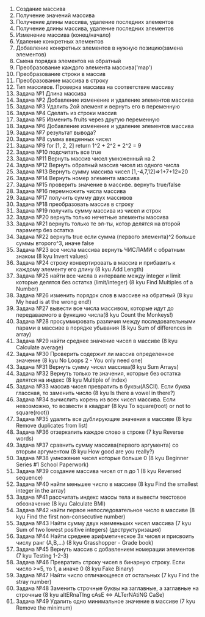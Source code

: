 1.	Создание массива
2.	Получение значений массива
3.	Получение длины массива, удаление последних элементов
4.	Получение длины массива, удаление последних элементов
5.	Изменение массива (конец/начало)
6.	Удаление конкретных элементов
7.	Добавление конкретных элементов в нужную позицию(замена элементов)
8.	Смена порядка элементов на обратный
9.	Преобразование каждого элемента массива('map')
10.	Преобразование строки в массив
11.	Преобразование массива в строку
12.	Тип массивов. Проверка массива на соответствие массиву
13.	Задача №1 Длина массива
14.	Задача №2 Добавление изменение и удаление элементов массива
15.	Задача №3 Удалить 2ой элемент и вернуть его в  переменную
16.	Задача №4 Сделать из строки массив
17.	Задача №5 Изменить fruits через другую переменную
18.	Задача №6 Добавление изменение и удаление элементов массива
19.	Задача №7 результат вывода?
20.	Задача №8 сумма введенных чисел
21.	Задача №9 for [1, 2, 2] return 1^2 + 2^2 + 2^2 = 9
22.	Задача №10 подсчитать все true
23.	Задача №11 Вернуть массив чисел умноженный на 2
24.	Задача №12 Вернуть обратный массив чисел из одного числа
25.	Задача №13 Вернуть сумму массива чисел [1,-4,7,12]=>1+7+12=20
26.	Задача №14 Вернуть номер элемента массива
27.	Задача №15 проверить значение в массиве. вернуть true/false
28.	Задача №16 перемножить числа массива
29.	Задача №17 получить сумму двух массивов
30.	Задача №18 преобразовать массив в строку
31.	Задача №19 получить сумму массива из чисел и строк
32.	Задача №20 вернуть только нечетные элементы массива
33.	Задача №21 вернуть только те эл-ты, котор делятся на второй параметр без остатка
34.	Задача №22 вернуть true если сумма (первого элемента)^2 больше суммы второго^3, иначе false
35.	Задача №23 все числа массива вернуть ЧИСЛАМИ с обратным знаком (8 kyu Invert values)
36.	Задача №24 строку конвертировать в массив и прибавить к каждому элементу его длину (8 kyu Add Length)
37.	Задача №25 найти все числа в интервале между integer и limit которые делятся без остатка (limit/integer) (8 kyu Find Multiples of a Number)
38.	Задача №26 изменить порядок слов в массиве на обратный (8 kyu My head is at the wrong end!)
39.	Задача №27 вывести все числа массивом, которые идут до передаваемого в функцию числа(8 kyu Count the Monkeys!)
40.	Задача №28 просуммировать различия между последовательными парами в массиве в порядке убывания (8 kyu Sum of differences in array)
41.	Задача №29 найти среднее значение чисел в массиве (8 kyu Calculate average)
42.	Задача №30 Проверить содержит ли массив определенное значение (8 kyu No Loops 2 - You only need one)
43.	Задача №31 Вернуть сумму чисел массива(8 kyu Sum Arrays)
44.	Задача №32 Вернуть только те значения, которые без остатка делятся на индекс (8 kyu Multiple of index)
45. Задача №33 массив чисел превратить в буквы(ASCII). Если буква глассная, то заменить число (8 kyu Is there a vowel in there?)
46. Задача №34 вычислить корень из всех чисел массива. Если невозможно, то возвести в квадрат (8 kyu To square(root) or not to square(root))
47. Задача №35 удалить все дублирующие значения в массиве (8 kyu Remove duplicates from list)
48. Задача №36 отзеркалить каждое слово в строке (7 kyu Reverse words)
49. Задача №37 сравнить сумму массива(первого аргумента) со вторым аргументом (8 kyu How good are you really?)
50. Задача №38 умножение чисел которые больше 0 (8 kyu Beginner Series #1 School Paperwork)
51. Задача №39 создание массива чисел от n до 1  (8 kyu Reversed sequence)
52. Задача №40 найти меньшее число в массиве (8 kyu Find the smallest integer in the array) 
53. Задача №41 рассчитать индекс массы тела и вывести текстовое обозначение (8 kyu Calculate BMI)
53. Задача №42 найти первое непоследовательное число в массиве (8 kyu Find the first non-consecutive number)
54. Задача №43 Найти сумму двух наименьших чисел массива (7 kyu Sum of two lowest positive integers) (деструктуризация)
55. Задача №44 Найти среднее арифметическое 3х чисел и присвоить числу ранг (А,В,...) (8 kyu Grasshopper - Grade book)
56. Задача №45 Вернуть массив с добавлением номерации элементов (7 kyu Testing 1-2-3)
57. Задача №46 Превратить строку чисел в бинарную строку. Если число >=5, то 1, а иначе 0 (8 kyu Fake Binary)
58. Задача №47 Найти число отличающееся от остальных (7 kyu Find the stray number)
59. Задача №48 Заменить строчные буквы на заглавные, а заглавные на строчные (8 kyu altERnaTIng cAsE <=> ALTerNAtiNG CaSe)
60. Задача №49 Удалить одно минимальное значение в массиве (7 kyu Remove the minimum)








